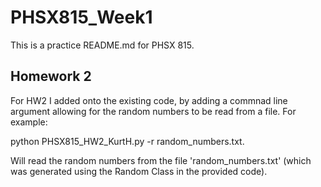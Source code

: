 # PHSX815_Week1
This is a practice README.md for PHSX 815.

## Homework 2
For HW2 I added onto the existing code, by adding a commnad line argument allowing for the random numbers to be read from a file. For example:

python PHSX815_HW2_KurtH.py -r random_numbers.txt.

Will read the random numbers from the file 'random_numbers.txt' (which was generated using the Random Class in the provided code). 

